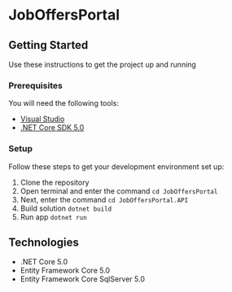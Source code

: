 # JobOffersPortal

## Getting Started

Use these instructions to get the project up and running

### Prerequisites
You will need the following tools:

* [Visual Studio](https://visualstudio.microsoft.com/pl/)
* [.NET Core SDK 5.0](https://dotnet.microsoft.com/download/dotnet/5.0)

### Setup

Follow these steps to get your development environment set up:

 1. Clone the repository
 1. Open terminal and enter the command `cd JobOffersPortal`
 1. Next, enter the command `cd JobOffersPortal.API` 
 1. Build solution `dotnet build`
 1. Run app `dotnet run` 
 
## Technologies

* .NET Core 5.0
* Entity Framework Core 5.0
* Entity Framework Core SqlServer 5.0
